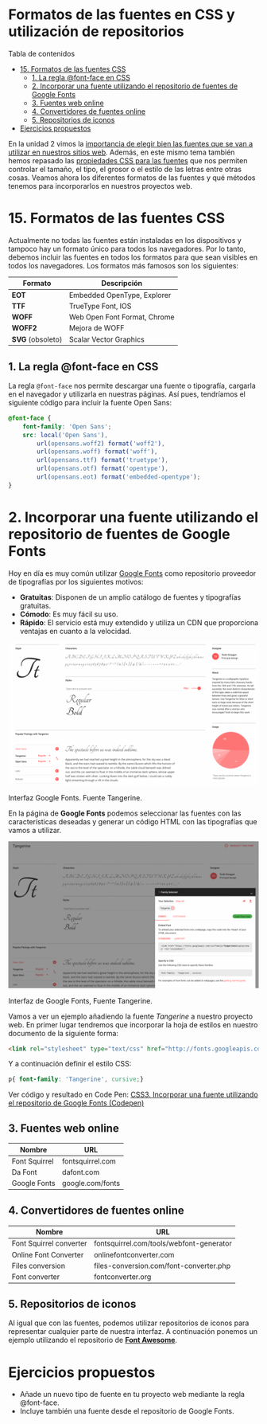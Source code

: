 # **Formatos de las fuentes en CSS y utilización de repositorios**

Tabla de contenidos

- [15. Formatos de las fuentes CSS](#15-Formatos-de-las-fuentes-CSS)
  - [1. La regla @font-face en CSS](#1-La-regla-font-face-en-CSS)
  - [2. Incorporar una fuente utilizando el repositorio de fuentes de Google Fonts](#2-Incorporar-una-fuente-utilizando-el-repositorio-de-fuentes-de-Google-Fonts)
  - [3. Fuentes web online](#3-Fuentes-web-online)
  - [4. Convertidores de fuentes online](#4-Convertidores-de-fuentes-online)
  - [5. Repositorios de iconos](#5-Repositorios-de-iconos)
- [Ejercicios propuestos](#Ejercicios-propuestos)

En la unidad 2 vimos la [importancia de elegir bien las fuentes que se van a utilizar en nuestros sitios web](https://github.com/Sergio-Rey-Personal/DIW/blob/master/UD02%20Guia%20de%20estilo%20web/UD02_05_Colores.md). Además, en este mismo tema también hemos repasado las [propiedades CSS para las fuentes](https://www.eniun.com/atributos-propiedades-fuentes-css/) que nos permiten controlar el tamaño, el tipo, el grosor o el estilo de las letras entre otras cosas. Veamos ahora los diferentes formatos de las fuentes y qué métodos tenemos para incorporarlos en nuestros proyectos web.

# 15. Formatos de las fuentes CSS

Actualmente no todas las fuentes están instaladas en los dispositivos y tampoco hay un formato único para todos los navegadores. Por lo tanto, debemos incluir las fuentes en todos los formatos para que sean visibles en todos los navegadores. Los formatos más famosos son los siguientes:

| **Formato** | **Descripción** |
| --- | --- |
| **EOT** | Embedded OpenType, Explorer |
| **TTF** | TrueType Font, IOS |
| **WOFF** | Web Open Font Format, Chrome |
| **WOFF2** | Mejora de WOFF |
| **SVG** (obsoleto) | Scalar Vector Graphics |

## 1. La regla @font-face en CSS

La regla `@font-face` nos permite descargar una fuente o tipografía, cargarla en el navegador y utilizarla en nuestras páginas. Así pues, tendríamos el siguiente código para incluir la fuente Open Sans:

```css
@font-face {
    font-family: 'Open Sans';
    src: local('Open Sans'),
        url(opensans.woff2) format('woff2'),
        url(opensans.woff) format('woff'),
        url(opensans.ttf) format('truetype'),
        url(opensans.otf) format('opentype'),
        url(opensans.eot) format('embedded-opentype');
}
```

# 2. Incorporar una fuente utilizando el repositorio de fuentes de Google Fonts

Hoy en día es muy común utilizar [Google Fonts](http://fonts.google.com/) como repositorio proveedor de tipografías por los siguientes motivos:

-   **Gratuitas**: Disponen de un amplio catálogo de fuentes y tipografías gratuitas.
-   **Cómodo**: Es muy fácil su uso.
-   **Rápido**: El servicio está muy extendido y utiliza un CDN que proporciona ventajas en cuanto a la velocidad.

![fuente tangerine Google Fonts](img/fuente-tangerine-Google-Fonts.png)

Interfaz Google Fonts. Fuente Tangerine.

En la página de **Google Fonts** podemos seleccionar las fuentes con las características deseadas y generar un código HTML con las tipografías que vamos a utilizar.

![Formatos de las fuentes](img/Formatos-de-las-fuentes.png)

Interfaz de Google Fonts, Fuente Tangerine.

Vamos a ver un ejemplo añadiendo la fuente *Tangerine* a nuestro proyecto web. En primer lugar tendremos que incorporar la hoja de estilos en nuestro documento de la siguiente forma:

```html
<link rel="stylesheet" type="text/css" href="http://fonts.googleapis.com/css?family=Tangerine">
```

Y a continuación definir el estilo CSS:

```css
p{ font-family: 'Tangerine', cursive;}
```

Ver código y resultado en Code Pen: [CSS3. Incorporar una fuente utilizando el repositorio de Google Fonts (Codepen)](https://codepen.io/sergio-rey-personal/pen/YzwpeGe)

## 3. Fuentes web online

| **Nombre** | **URL** |
| --- | --- |
| Font Squirrel | fontsquirrel.com |
| Da Font | dafont.com |
| Google Fonts | google.com/fonts |

## 4. Convertidores de fuentes online

| **Nombre** | **URL** |
| --- | --- |
| Font Squirrel converter | fontsquirrel.com/tools/webfont-generator |
| Online Font Converter | onlinefontconverter.com |
| Files conversion | files-conversion.com/font-converter.php |
| Font converter | fontconverter.org |

## 5. Repositorios de iconos

Al igual que con las fuentes, podemos utilizar repositorios de iconos para representar cualquier parte de nuestra interfaz. A continuación ponemos un ejemplo utilizando el repositorio de **[Font Awesome](https://fontawesome.com)**.

# Ejercicios propuestos

-   Añade un nuevo tipo de fuente en tu proyecto web mediante la regla @font-face.
-   Incluye también una fuente desde el repositorio de Google Fonts.